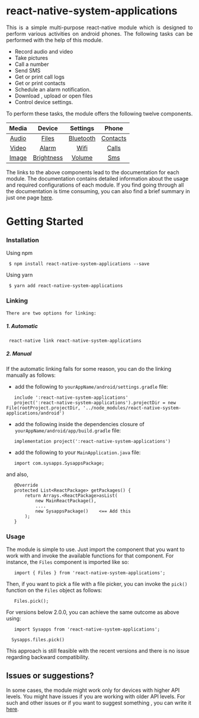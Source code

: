# react-native-system-applications

<p style = "text-align: justify">This is a simple multi-purpose react-native module which is designed to perform various activities on android phones. The following tasks can be performed with the help of this module.</p>

* Record audio and video
* Take pictures
* Call a number
* Send SMS
* Get or print call logs
* Get or print contacts
* Schedule an alarm notification.
* Download , upload or open files
* Control device settings.

<p style = "text-align: justify">To perform these tasks, the module offers the following twelve components.</p>

   Media | Device | Settings | Phone
   :---------------:| :------------:| :----------------: | :---------------:
   [Audio](./docs/audio.md)      | [Files](./docs/files.md) | [Bluetooth](./docs/bluetooth.md) | [Contacts](./docs/contacts.md)
   [Video](./docs/video.md)      | [Alarm](./docs/alarm.md)  | [Wifi](./docs/wifi.md) | [Calls](./docs/calls.md)
   [Image](./docs/image.md)      | [Brightness](./docs/brightness.md) | [Volume](./docs/volume.md)   |  [Sms](./docs/sms.md) 
 
  
The links to the above components lead to the documentation for each module. The documentation contains detailed information about the usage and required configurations of each module. If you find going through all the documentation is time consuming, you can also find a brief summary in just one page [here](./docs/summary.md).

# Getting Started

### Installation

Using npm

```	$ npm install react-native-system-applications --save```

Using yarn

```	$ yarn add react-native-system-applications```

### Linking
	There are two options for linking:
	
##### 1. Automatic

```	react-native link react-native-system-applications```
##### 2. Manual

If the automatic linking fails for some reason, you can do the linking manually as follows:
 * add the following to <code>yourAppName/android/settings.gradle</code> file:
 
 ```
 	include ':react-native-system-applications'
 	project(':react-native-system-applications').projectDir = new File(rootProject.projectDir, '../node_modules/react-native-system-applications/android')
 ```

 * add the following inside the dependencies closure of  <code>yourAppName/android/app/build.gradle</code> file:
 ```
 	implementation project(':react-native-system-applications')
```

* add the following to your <code>MainApplication.java</code> file:
 ```
 	import com.sysapps.SysappsPackage;
 ```
 and also,
 ```
	@Override
	protected List<ReactPackage> getPackages() {
		return Arrays.<ReactPackage>asList(
			new MainReactPackage(),
			....
			new SysappsPackage()    <== Add this
		);
	}
 ```


### Usage
The module is simple to use. Just import the component that you want to work with and invoke the available functions for that component. For instance, the <code>Files</code> component is imported like so:

```   import { Files } from 'react-native-system-applications';```

Then, if you want to pick a file with a file picker, you can invoke the <code>pick()</code> function on the 
<code>Files</code> object as follows:

```    Files.pick();    ```

For versions below 2.0.0, you can achieve the same outcome as above using:

```   import Sysapps from 'react-native-system-applications';```

```   Sysapps.files.pick()    ```

This approach is still feasible with the recent versions and there is no issue regarding backward compatibility.

## Issues or suggestions?
In some cases, the module might work only for devices with higher API levels. You might have issues if you are working with older API levels. For such and other  issues or if you want to suggest something , you can write it [here](https://github.com/Asaye/react-native-system-applications/issues).
